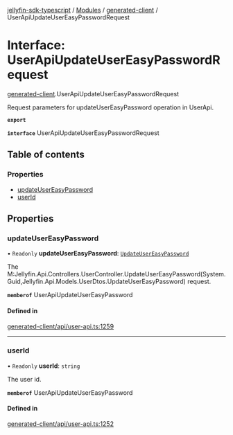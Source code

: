 [jellyfin-sdk-typescript](../README.md) / [Modules](../modules.md) / [generated-client](../modules/generated_client.md) / UserApiUpdateUserEasyPasswordRequest

# Interface: UserApiUpdateUserEasyPasswordRequest

[generated-client](../modules/generated_client.md).UserApiUpdateUserEasyPasswordRequest

Request parameters for updateUserEasyPassword operation in UserApi.

**`export`**

**`interface`** UserApiUpdateUserEasyPasswordRequest

## Table of contents

### Properties

- [updateUserEasyPassword](generated_client.UserApiUpdateUserEasyPasswordRequest.md#updateusereasypassword)
- [userId](generated_client.UserApiUpdateUserEasyPasswordRequest.md#userid)

## Properties

### updateUserEasyPassword

• `Readonly` **updateUserEasyPassword**: [`UpdateUserEasyPassword`](generated_client.UpdateUserEasyPassword.md)

The M:Jellyfin.Api.Controllers.UserController.UpdateUserEasyPassword(System.Guid,Jellyfin.Api.Models.UserDtos.UpdateUserEasyPassword) request.

**`memberof`** UserApiUpdateUserEasyPassword

#### Defined in

[generated-client/api/user-api.ts:1259](https://github.com/thornbill/jellyfin-sdk-typescript/blob/46678c1/src/generated-client/api/user-api.ts#L1259)

___

### userId

• `Readonly` **userId**: `string`

The user id.

**`memberof`** UserApiUpdateUserEasyPassword

#### Defined in

[generated-client/api/user-api.ts:1252](https://github.com/thornbill/jellyfin-sdk-typescript/blob/46678c1/src/generated-client/api/user-api.ts#L1252)
